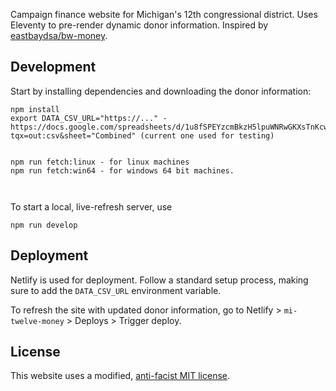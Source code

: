 Campaign finance website for Michigan's 12th congressional district. Uses Eleventy to pre-render dynamic donor information. Inspired by [eastbaydsa/bw-money](https://github.com/eastbaydsa/bw-money).

## Development

Start by installing dependencies and downloading the donor information:

```
npm install
export DATA_CSV_URL="https://..." - https://docs.google.com/spreadsheets/d/1u8fSPEYzcmBkzH5lpuWNRwGKXsTnKcwI97uE4P36UVU/gviz/tq?tqx=out:csv&sheet="Combined" (current one used for testing)


npm run fetch:linux - for linux machines
npm run fetch:win64 - for windows 64 bit machines.



```


To start a local, live-refresh server, use

```
npm run develop
```

## Deployment

Netlify is used for deployment. Follow a standard setup process, making sure to add the `DATA_CSV_URL` environment variable.

To refresh the site with updated donor information, go to Netlify > `mi-twelve-money` > Deploys > Trigger deploy.

## License

This website uses a modified, [anti-facist MIT license](LICENSE).